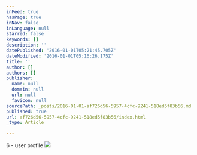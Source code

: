 ```yaml
---
inFeed: true
hasPage: true
inNav: false
inLanguage: null
starred: false
keywords: []
description: ''
datePublished: '2016-01-01T05:21:45.705Z'
dateModified: '2016-01-01T05:16:26.175Z'
title: ''
author: []
authors: []
publisher:
  name: null
  domain: null
  url: null
  favicon: null
sourcePath: _posts/2016-01-01-af726d56-5957-4cfc-9241-518ed5f83b56.md
published: true
url: af726d56-5957-4cfc-9241-518ed5f83b56/index.html
_type: Article

---
```

6 - user profile
![](https://the-grid-user-content.s3-us-west-2.amazonaws.com/9a5815b8-ef0e-4b25-925b-e34253e39525.png)